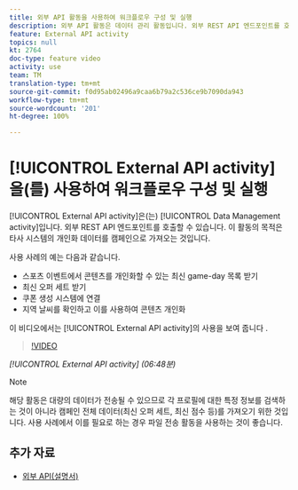 ```yaml
---
title: 외부 API 활동을 사용하여 워크플로우 구성 및 실행
description: 외부 API 활동은 데이터 관리 활동입니다. 외부 REST API 엔드포인트를 호출할 수 있습니다. 이 활동의 목적은 타사 시스템의 개인화 데이터를 캠페인으로 가져오는 것입니다.
feature: External API activity
topics: null
kt: 2764
doc-type: feature video
activity: use
team: TM
translation-type: tm+mt
source-git-commit: f0d95ab02496a9caa6b79a2c536ce9b7090da943
workflow-type: tm+mt
source-wordcount: '201'
ht-degree: 100%

---
```



# [!UICONTROL External API activity]을(를) 사용하여 워크플로우 구성 및 실행

[!UICONTROL External API activity]은(는) [!UICONTROL Data Management activity]입니다. 외부 REST API 엔드포인트를 호출할 수 있습니다. 이 활동의 목적은 타사 시스템의 개인화 데이터를 캠페인으로 가져오는 것입니다.

사용 사례의 예는 다음과 같습니다.

* 스포츠 이벤트에서 콘텐츠를 개인화할 수 있는 최신 game-day 목록 받기
* 최신 오퍼 세트 받기
* 쿠폰 생성 시스템에 연결
* 지역 날씨를 확인하고 이를 사용하여 콘텐츠 개인화

이 비디오에서는 [!UICONTROL External API activity]의 사용을 보여 줍니다 .

>[!VIDEO](https://video.tv.adobe.com/v/28200/?quality=12)

*[!UICONTROL External API activity] (06:48분)*

>[!NOTE]
>
>해당 활동은 대량의 데이터가 전송될 수 있으므로 각 프로필에 대한 특정 정보를 검색하는 것이 아니라 캠페인 전체 데이터(최신 오퍼 세트, 최신 점수 등)를 가져오기 위한 것입니다. 사용 사례에서 이를 필요로 하는 경우 파일 전송 활동을 사용하는 것이 좋습니다.

## 추가 자료

* [외부 API(설명서)](https://docs.adobe.com/content/help/ko-KR/campaign-standard/using/managing-processes-and-data/data-management-activities/external-api.html)

